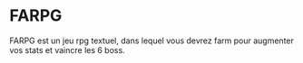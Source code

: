# FARPG
FARPG est un jeu rpg textuel, dans lequel vous devrez farm pour augmenter vos stats et vaincre les 6 boss.
